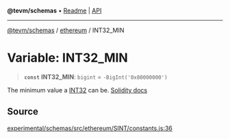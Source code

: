 **@tevm/schemas** • [Readme](../../README.md) \| [API](../../modules.md)

***

[@tevm/schemas](../../README.md) / [ethereum](../README.md) / INT32\_MIN

# Variable: INT32\_MIN

> **`const`** **INT32\_MIN**: `bigint` = `-BigInt('0x80000000')`

The minimum value a [INT32](../type-aliases/INT32.md) can be.
[Solidity docs](https://docs.soliditylang.org/en/latest/types.html#integers)

## Source

[experimental/schemas/src/ethereum/SINT/constants.js:36](https://github.com/evmts/tevm-monorepo/blob/main/experimental/schemas/src/ethereum/SINT/constants.js#L36)
